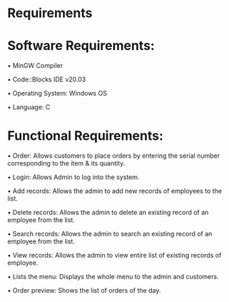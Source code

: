 # Requirements

# Software Requirements:

•	MinGW Compiler

•	Code::Blocks IDE v20.03

•	Operating System: Windows OS 

•	Language: C 

# Functional Requirements:

•	Order: Allows customers to place orders by entering the serial number corresponding to the item & its quantity.

•	Login: Allows Admin to log into the system.

•	Add records: Allows the admin to add new records of employees to the list.

•	Delete records: Allows the admin to delete an existing record of an employee from the list.

•	Search records: Allows the admin to search an existing record of an employee from the list.

•	View records: Allows the admin to view entire list of existing records of employee.

•	Lists the menu: Displays the whole menu to the admin and customers.

•	Order preview: Shows the list of orders of the day.

